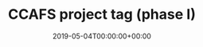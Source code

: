 ---
title: 'CCAFS project tag (phase I)'
field: 'cg.identifier.ccafsproject'
slug: 'cg-identifier-ccafsproject'
required: False
vocabulary: 'cg-identifier-ccafsproject.txt'
date: '2019-05-04T00:00:00+00:00'
---